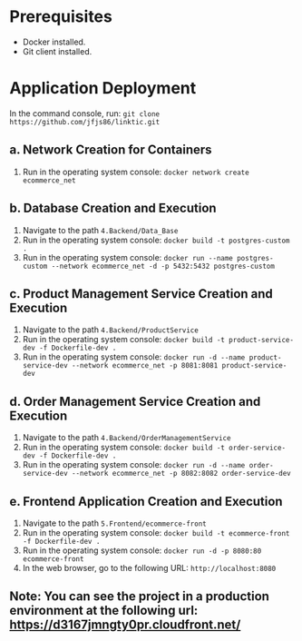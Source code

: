 # Prerequisites

- Docker installed.
- Git client installed.

# Application Deployment

In the command console, run: `git clone https://github.com/jfjs86/linktic.git`

## a. Network Creation for Containers

1. Run in the operating system console: `docker network create ecommerce_net`

## b. Database Creation and Execution

1. Navigate to the path `4.Backend/Data_Base`
2. Run in the operating system console: `docker build -t postgres-custom .`
3. Run in the operating system console: `docker run --name postgres-custom --network ecommerce_net -d -p 5432:5432 postgres-custom`

## c. Product Management Service Creation and Execution

1. Navigate to the path `4.Backend/ProductService`
2. Run in the operating system console: `docker build -t product-service-dev -f Dockerfile-dev .`
3. Run in the operating system console: `docker run -d --name product-service-dev --network ecommerce_net -p 8081:8081 product-service-dev`

## d. Order Management Service Creation and Execution

1. Navigate to the path `4.Backend/OrderManagementService`
2. Run in the operating system console: `docker build -t order-service-dev -f Dockerfile-dev .`
3. Run in the operating system console: `docker run -d --name order-service-dev --network ecommerce_net -p 8082:8082 order-service-dev`

## e. Frontend Application Creation and Execution

1. Navigate to the path `5.Frontend/ecommerce-front`
2. Run in the operating system console: `docker build -t ecommerce-front -f Dockerfile-dev .`
3. Run in the operating system console: `docker run -d -p 8080:80 ecommerce-front`
4. In the web browser, go to the following URL: `http://localhost:8080`

## Note: You can see the project in a production environment at the following url: https://d3167jmngty0pr.cloudfront.net/